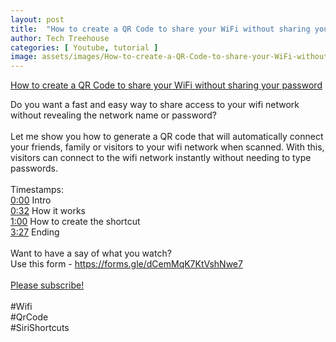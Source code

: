 ```yaml
---
layout: post
title:  "How to create a QR Code to share your WiFi without sharing your password"
author: Tech Treehouse
categories: [ Youtube, tutorial ]
image: assets/images/How-to-create-a-QR-Code-to-share-your-WiFi-without-sharing-your-password.jpg
---
```


[How to create a QR Code to share your WiFi without sharing your password](https://youtube.com/watch?v=ZQqp2fVh7To)

Do you want a fast and easy way to share access to your wifi network without revealing the network name or password?<br><br>Let me show you how to generate a QR code that will automatically connect your friends, family or visitors to your wifi network when scanned. With this, visitors can connect to the wifi network instantly without needing to type passwords. <br><br>Timestamps:<br>[0:00](https://youtube.com/watch?v=ZQqp2fVh7To&t=0) Intro<br>[0:32](https://youtube.com/watch?v=ZQqp2fVh7To&t=32) How it works<br>[1:00](https://youtube.com/watch?v=ZQqp2fVh7To&t=60) How to create the shortcut<br>[3:27](https://youtube.com/watch?v=ZQqp2fVh7To&t=207) Ending<br><br>Want to have a say of what you watch?<br>Use this form - https://forms.gle/dCemMqK7KtVshNwe7<br><br>[Please subscribe!](https://youtube.com/techtreehouse/?sub_confirmation=1)<br><br>#Wifi<br>#QrCode<br>#SiriShortcuts

